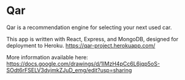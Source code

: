 # Qar

Qar is a recommendation engine for selecting your next used car.  

This app is written with React, Express, and MongoDB, designed for deployment to Heroku.  https://qar-project.herokuapp.com/

More information available here: https://docs.google.com/drawings/d/1IMzH4pCc6L6jqp5oS-SOdt6rFSELV3dvjmkZJuD_emg/edit?usp=sharing
